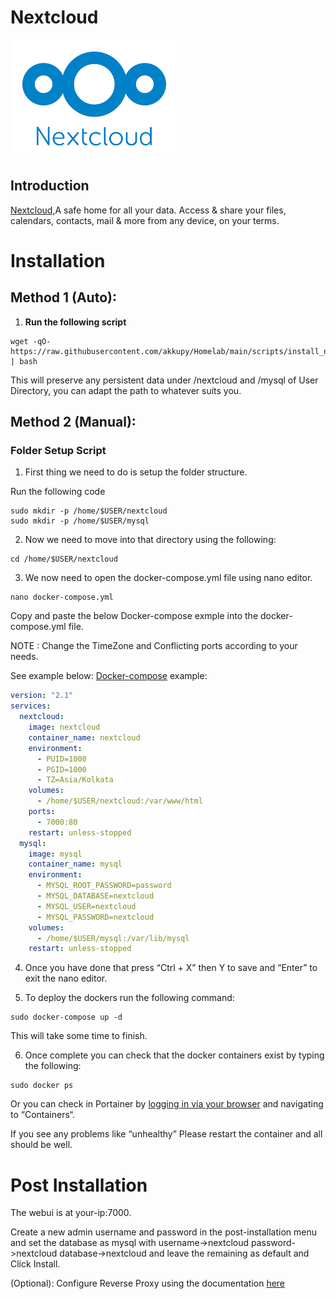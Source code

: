 # Nextcloud

![](../images/nextcloud.png)

## Introduction

[Nextcloud](https://nextcloud.com/),A safe home for all your data. Access & share your files, calendars, contacts, mail & more from any device, on your terms.

# Installation

## Method 1 (Auto):

1. **Run the following script**

```
wget -qO- https://raw.githubusercontent.com/akkupy/Homelab/main/scripts/install_nextcloud.sh | bash
```

This will preserve any persistent data under /nextcloud and /mysql of User Directory, you can adapt the path to whatever suits you.


## Method 2 (Manual):

### Folder Setup Script

1. First thing we need to do is setup the folder structure.

Run the following code
```
sudo mkdir -p /home/$USER/nextcloud
sudo mkdir -p /home/$USER/mysql
```

2. Now we need to move into that directory using the following:

```
cd /home/$USER/nextcloud
```

3. We now need to open the docker-compose.yml file using nano editor.

```
nano docker-compose.yml
```
Copy and paste the below Docker-compose exmple into the docker-compose.yml file.

NOTE : Change the TimeZone and Conflicting ports according to your needs.

See example below:
[Docker-compose](https://docs.docker.com/compose/install/) example:

```yaml
version: "2.1"
services:
  nextcloud:
    image: nextcloud
    container_name: nextcloud
    environment:
      - PUID=1000
      - PGID=1000
      - TZ=Asia/Kolkata
    volumes:
      - /home/$USER/nextcloud:/var/www/html
    ports:
      - 7000:80
    restart: unless-stopped
  mysql:
    image: mysql
    container_name: mysql
    environment:
      - MYSQL_ROOT_PASSWORD=password
      - MYSQL_DATABASE=nextcloud
      - MYSQL_USER=nextcloud
      - MYSQL_PASSWORD=nextcloud
    volumes:
      - /home/$USER/mysql:/var/lib/mysql
    restart: unless-stopped
```
4. Once you have done that press “Ctrl + X” then Y to save and “Enter” to exit the nano editor.

5. To deploy the dockers run the following command:

```
sudo docker-compose up -d
```

This will take some time to finish.

6. Once complete you can check that the docker containers exist by typing the following:

```
sudo docker ps
```

Or you can check in Portainer by [logging in via your browser](https://github.com/akkupy/Homelab#login-to-portainer) and navigating to “Containers“.

If you see any problems like “unhealthy” Please restart the container and all should be well.

# Post Installation

The webui is at your-ip:7000.

Create a new admin username and password in the post-installation menu and set the database as mysql with username->nextcloud password->nextcloud database->nextcloud and leave the remaining as default and Click Install.

(Optional): Configure Reverse Proxy using the documentation [here](https://github.com/akkupy/Homelab/blob/main/docs/nginx_proxy_manager.md#first-proxy-host-setup)